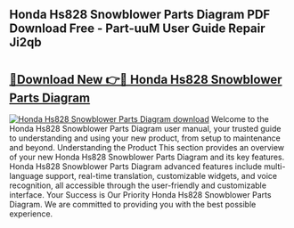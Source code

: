## Honda Hs828 Snowblower Parts Diagram PDF Download Free - Part-uuM User Guide Repair Ji2qb

# <h2><a href="http://dfjfygp.blite.top/?on=Honda+Hs828+Snowblower+Parts+Diagram">🔗Download New 👉🔴 Honda Hs828 Snowblower Parts Diagram</a></h2>

[![Honda Hs828 Snowblower Parts Diagram download](https://i.imgur.com/lujVjoI.png)](http://dfjfygp.blite.top/?on=Honda+Hs828+Snowblower+Parts+Diagram)
Welcome to the Honda Hs828 Snowblower Parts Diagram user manual, your trusted guide to understanding and using your new product, from setup to maintenance and beyond. Understanding the Product This section provides an overview of your new Honda Hs828 Snowblower Parts Diagram and its key features. Honda Hs828 Snowblower Parts Diagram advanced features include multi-language support, real-time translation, customizable widgets, and voice recognition, all accessible through the user-friendly and customizable interface. Your Success is Our Priority Honda Hs828 Snowblower Parts Diagram. We are committed to providing you with the best possible experience.
